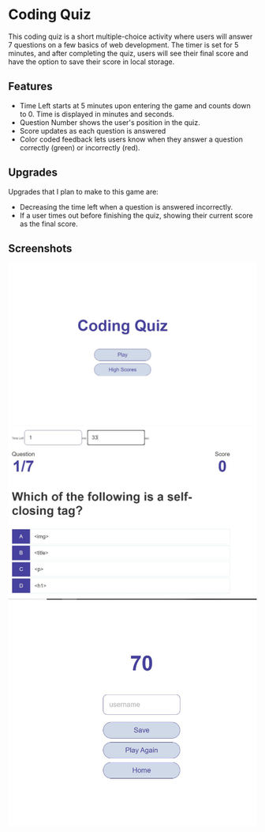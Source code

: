 # Coding Quiz

This coding quiz is a short multiple-choice activity where users will answer 7 questions on a few basics of web development. The timer is set for 5 minutes, and after completing the quiz, users will see their final score and have the option to save their score in local storage. 

## Features
- Time Left starts at 5 minutes upon entering the game and counts down to 0. Time is displayed in minutes and seconds.
- Question Number shows the user's position in the quiz.
- Score updates as each question is answered
- Color coded feedback lets users know when they answer a question correctly (green) or incorrectly (red).

## Upgrades
Upgrades that I plan to make to this game are:
- Decreasing the time left when a question is answered incorrectly.
- If a user times out before finishing the quiz, showing their current score as the final score. 

## Screenshots 
<img src="https://github.com/chidinmanze/codingquiz/blob/master/home.JPG" alt="quiz home">
<img src="https://github.com/chidinmanze/codingquiz/blob/master/quiz.JPG" alt="quiz questions">
<img src="https://github.com/chidinmanze/codingquiz/blob/master/gameend.JPG" alt="game end screen">
